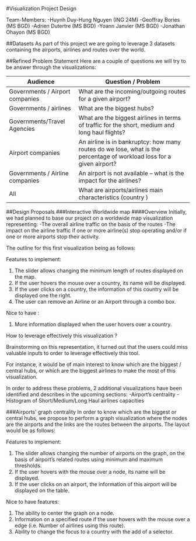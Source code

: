 
#Visualization Project Design 


Team-Members:
-Huynh Duy-Hung Nguyen (ING 24M)
-Geoffray Bories (MS BGD)
-Adrien Dutertre (MS BGD)
-Yoann Janvier (MS BGD)
-Jonathan Ohayon (MS BGD)

##Datasets
As part of this project we are going to leverage 3 datasets containing the airports, airlines and routes over the world.

##Refined Problem Statement
Here are a couple of questions we will try to be answer through the visualizations:

| Audience  						| Question / Problem  											|
|-----------------------------------|---------------------------------------------------------------|
| Governments / Airport companies   | What are the incoming/outgoing routes for a given airport?   	|
| Governments / airlines 			| What are the biggest hubs?								    |   
| Governments/Travel Agencies	    | What are the biggest airlines in terms of traffic for the short, medium and long haul flights? |
| Airport companies					| An airline is in bankruptcy: how many routes do we lose, what is the percentage of workload loss for a given airport?|
| Governments / Airline companies   |  An airport is not available – what is the impact for the airlines? |
| All | What are airports/airlines main characteristics (country )|


##Design Proposals
###Interactive Worldwide map 
####Overview
Initially, we had planned to base our project on a worldwide map visualization representing:
-The overall airline traffic on the basis of the routes
-The impact on the airline traffic if one or more airline(s) stop operating and/or if one or more airports stop their activity.

The outline for this first visualization being as follows:



Features to implement:

1. The slider allows changing the minimum length of routes displayed on the map.
2. If the user hovers the mouse over a country, its name will be displayed.
3. If the user clicks on a country, the information of this country will be displayed one the right.
4. The user can remove an Airline or an Airport through a combo box.

Nice to have : 

1. More information displayed when the user hovers over a country.

How to leverage effectively this visualization ?

Brainstorming on this representation, it turned out that the users could miss valuable inputs to order to leverage effectively this tool. 

For instance, it would be of main interest to know which are the biggest / central hubs, or which are the biggest airlines to make the most of this visualization.

In order to address these problems, 2 additional visualizations have been identified and describes in the upcoming sections:
-Airport’s centrality
-Histogram of Short/Medium/Long Haul airlines capacities 

###Airports’ graph centrality
In order to know which are the biggest or central hubs, we propose to perform a graph visualization where the nodes are the airports and the links are the routes between the airports. The layout would be as follows:

Features to implement:

1. The slider allows changing the number of airports on the graph, on the basis of airport’s related routes using minimum and maximum thresholds.
2. If the user hovers with the mouse over a node, its name will be displayed.
3. If the user clicks on an airport, the information of this airport will be displayed on the table.

Nice to have features:

1. The ability to center the graph on a node.
2. Information on a specified route if the user hovers with the mouse over a edge (i.e. Number of airlines using this route).
3. Ability to change the focus to a country with the add of a selector.








